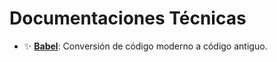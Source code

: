 # **Documentaciones Técnicas**

- ✨ **[Babel](https://babeljs.io/)**: Conversión de código moderno a código antiguo.